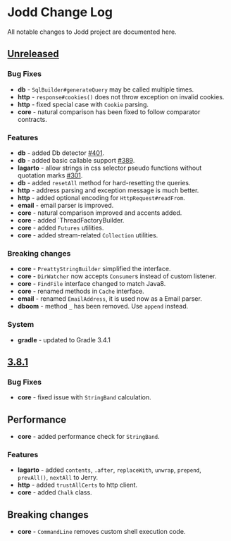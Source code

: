 # Jodd Change Log

All notable changes to Jodd project are documented here.

## [Unreleased](https://github.com/oblac/jodd/compare/v3.8.1...master)

### Bug Fixes

+ **db** - `SqlBuilder#generateQuery` may be called multiple times.
+ **http** - `response#cookies()` does not throw exception on invalid cookies.
+ **http** - fixed special case with `Cookie` parsing. 
+ **core** - natural comparison has been fixed to follow comparator contracts.

### Features

+ **db** - added Db detector [#401](https://github.com/oblac/jodd/issues/401).
+ **db** - added basic callable support [#389](https://github.com/oblac/jodd/issues/389).
+ **lagarto** - allow strings in css selector pseudo functions without quotation marks [#301](https://github.com/oblac/jodd/issues/301).
+ **db** - added `resetAll` method for hard-resetting the queries.
+ **http** - address parsing and exception message is much better.
+ **http** - added optional encoding for `HttpRequest#readFrom`.
+ **email** - email parser is improved.
+ **core** - natural comparison improved and accents added.
+ **core** - added `ThreadFactoryBuilder.
+ **core** - added `Futures` utilities.
+ **core** - added stream-related `Collection` utilities.

### Breaking changes

+ **core** - `PreattyStringBuilder` simplified the interface.
+ **core** - `DirWatcher` now accepts `Consumer`s instead of custom listener.
+ **core** - `FindFile` interface changed to match Java8.
+ **core** - renamed methods in `Cache` interface.
+ **email** - renamed `EmailAddress`, it is used now as a Email parser.
+ **dboom** - method `_` has been removed. Use `append` instead.

### System

+ **gradle** - updated to Gradle 3.4.1


## [3.8.1](https://github.com/oblac/jodd/compare/v3.8.0...v3.8.1)

### Bug Fixes

+ **core** - fixed issue with `StringBand` calculation.

## Performance

+ **core** - added performance check for `StringBand`.

### Features

+ **lagarto** - added `contents`, `.after`, `replaceWith`, `unwrap`, `prepend`, `prevAll()`, `nextAll` to Jerry.
+ **http** - added `trustAllCerts` to http client.
+ **core** - added `Chalk` class.

## Breaking changes

+ **core** - `CommandLine` removes custom shell execution code.
